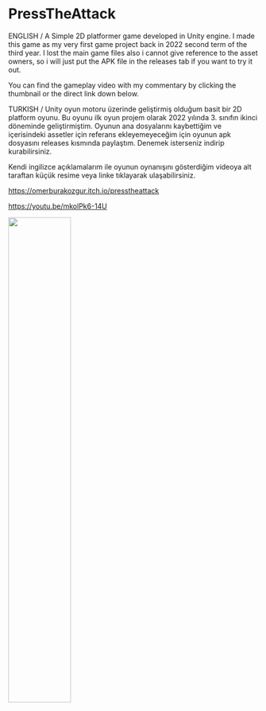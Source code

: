 # PressTheAttack

ENGLISH /
A Simple 2D platformer game developed in Unity engine. I made this game as my very first game project back in 2022 second term of the third year. I lost the main game files also i cannot give reference to the asset owners, so i will just put the APK file in the releases tab if you want to try it out.

You can find the gameplay video with my commentary by clicking the thumbnail or the direct link down below.

TURKISH /
Unity oyun motoru üzerinde geliştirmiş olduğum basit bir 2D platform oyunu. Bu oyunu ilk oyun projem olarak 2022 yılında 3. sınıfın ikinci döneminde geliştirmiştim. Oyunun ana dosyalarını kaybettiğim ve içerisindeki assetler için referans ekleyemeyeceğim için oyunun apk dosyasını releases kısmında paylaştım. Denemek isterseniz indirip kurabilirsiniz.

Kendi ingilizce açıklamalarım ile oyunun oynanışını gösterdiğim videoya alt taraftan küçük resime veya linke tıklayarak ulaşabilirsiniz. 

https://omerburakozgur.itch.io/presstheattack

https://youtu.be/mkolPk6-14U

[<img src="https://i.ytimg.com/vi/mkolPk6-14U/maxresdefault.jpg" width="50%">](https://youtu.be/mkolPk6-14U "Press The Attack Gameplay")



